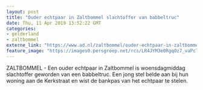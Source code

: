 ```yaml
---
layout: post
title: "Ouder echtpaar in Zaltbommel slachtoffer van babbeltruc"
date: Thu, 11 Apr 2019 13:52:22 GMT
categories: 
- gelderland 
- zaltbommel 
externe_link: "https://www.ad.nl/zaltbommel/ouder-echtpaar-in-zaltbommel-slachtoffer-van-babbeltruc~ae48aa77/"
feature_image: "https://images0.persgroep.net/rcs/LR4JYM3e0RgqOz7_vaPcTTNgMFw/diocontent/123018270/_fitwidth/400/?appId=21791a8992982cd8da851550a453bd7f&quality=0.7"
---
```


ZALTBOMMEL - Een ouder echtpaar in Zaltbommel is woensdagmiddag slachtoffer geworden van een babbeltruc. Een jong stel belde aan bij hun woning aan de Kerkstraat en wist de bankpas van het echtpaar te stelen.
